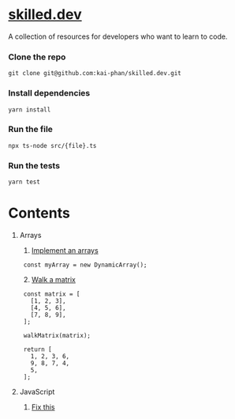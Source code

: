 # [skilled.dev](https://skilled.dev)

A collection of resources for developers who want to learn to code.

### Clone the repo
```
git clone git@github.com:kai-phan/skilled.dev.git
```

### Install dependencies
```
yarn install
```

### Run the file
```
npx ts-node src/{file}.ts
```

### Run the tests
```
yarn test
```
# Contents
1. Arrays
   1. [Implement an arrays](https://github.com/kai-phan/skilled.dev/blob/main/src/arrays/implement_an_array.ts)
   ```
    const myArray = new DynamicArray();
   ```
   2. [Walk a matrix](https://github.com/kai-phan/skilled.dev/blob/main/src/arrays/walk_a_matrix.ts)
   ```
    const matrix = [
      [1, 2, 3],
      [4, 5, 6],
      [7, 8, 9],
    ];
   
    walkMatrix(matrix);
   
    return [
      1, 2, 3, 6,
      9, 8, 7, 4,
      5,
    ]; 
   ```
   
2. JavaScript
   1. [Fix this](https://skilled.dev/course/fix-this)